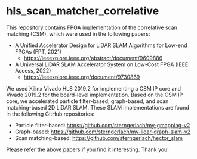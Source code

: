 
# hls_scan_matcher_correlative

This repository contains FPGA implementation of the correlative scan matching
(CSM), which were used in the following papers:

- A Unified Accelerator Design for LiDAR SLAM Algorithms for Low-end FPGAs (FPT, 2021)
  - https://ieeexplore.ieee.org/abstract/document/9609886
- A Universal LiDAR SLAM Accelerator System on Low-Cost FPGA (IEEE Access, 2022)
  - https://ieeexplore.ieee.org/document/9730869

We used Xilinx Vivado HLS 2019.2 for implementing a CSM IP core and
Vivado 2019.2 for the board-level implementation.
Based on the CSM IP core, we accelerated particle filter-based, graph-based,
and scan matching-based 2D LiDAR SLAM.
These SLAM implementations are found in the following GitHub repositories:

- Particle filter-based: https://github.com/sterngerlach/my-gmapping-v2
- Graph-based: https://github.com/sterngerlach/my-lidar-graph-slam-v2
- Scan matching-based: https://github.com/sterngerlach/hector_slam

Please refer the above papers if you find it interesting. Thank you!
